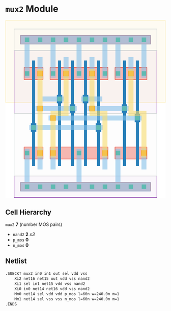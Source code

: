 # `mux2` Module
![Layout](mux2.png)

## Cell Hierarchy

`mux2` **7** (number MOS pairs)
- `nand2` **2** *x3*
- `p_mos` **0**
- `n_mos` **0**

## Netlist

```
.SUBCKT mux2 in0 in1 out sel vdd vss
    Xi2 net16 net15 out vdd vss nand2
    Xi1 sel in1 net15 vdd vss nand2
    Xi0 in0 net14 net16 vdd vss nand2
    Mm0 net14 sel vdd vdd p_mos l=60n w=240.0n m=1
    Mm1 net14 sel vss vss n_mos l=60n w=240.0n m=1
.ENDS
```
